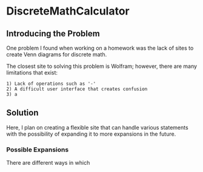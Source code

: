 # DiscreteMathCalculator
## Introducing the Problem
One problem I found when working on a homework was the lack of sites to create Venn diagrams for discrete math. 

The closest site to solving this problem is Wolfram; however, there are many limitations that exist:

    1) Lack of operations such as '-'
    2) A difficult user interface that creates confusion
    3) a

## Solution
Here, I plan on creating a flexible site that can handle various statements with the possibility of expanding it to more expansions in the future.


### Possible Expansions
There are different ways in which

